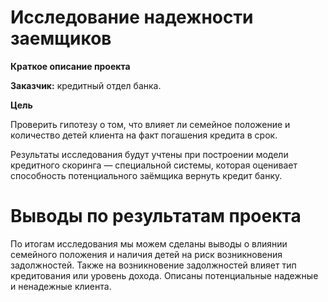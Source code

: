 # Исследование надежности заемщиков

**Краткое описание проекта**

**Заказчик:** кредитный отдел банка. 

**Цель**

Проверить гипотезу о том, что влияет ли семейное положение и количество детей клиента на факт погашения кредита в срок. 

Результаты исследования будут учтены при построении модели кредитного скоринга — специальной системы, которая оценивает способность потенциального заёмщика вернуть кредит банку.

# Выводы по результатам проекта

По итогам исследования мы можем сделаны выводы о влиянии семейного положения и наличия детей на риск возникновения задолжностей. Также на возникновение задолжностей влияет тип кредитования или уровень дохода. Описаны потенциальные надежные и ненадежные клиента.
